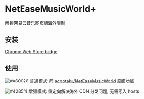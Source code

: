 # NetEaseMusicWorld+

解锁网易云音乐网页版海外限制

## 安装
[Chrome Web Store badge](https://developer.chrome.com/webstore/images/ChromeWebStore_BadgeWBorder_v2_340x96.png)

## 使用
![#e60026](https://placehold.it/15/e60026/000000?text=+) 普通模式: 同 [acgotaku/NetEaseMusicWorld](https://github.com/acgotaku/NetEaseMusicWorld) 原版功能

![#4285f4](https://placehold.it/15/4285f4/000000?text=+) 增强模式: 重定向解决海外 CDN 分发问题, 无需写入 hosts
